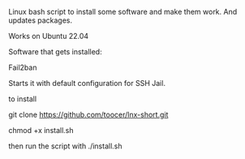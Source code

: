 Linux bash script to install some software and make them work.
And updates packages.

Works on Ubuntu 22.04

Software that gets installed:

Fail2ban

Starts it with default configuration for SSH Jail.

to install

git clone https://github.com/toocer/lnx-short.git

chmod +x install.sh

then run the script with ./install.sh
